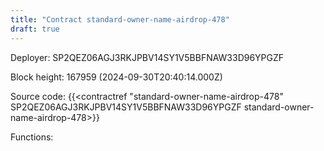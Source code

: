 ```yaml
---
title: "Contract standard-owner-name-airdrop-478"
draft: true
---
```

Deployer: SP2QEZ06AGJ3RKJPBV14SY1V5BBFNAW33D96YPGZF


 



Block height: 167959 (2024-09-30T20:40:14.000Z)

Source code: {{<contractref "standard-owner-name-airdrop-478" SP2QEZ06AGJ3RKJPBV14SY1V5BBFNAW33D96YPGZF standard-owner-name-airdrop-478>}}

Functions:


